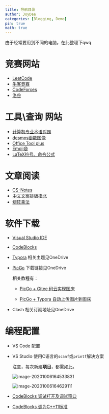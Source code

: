 ```yaml
---
title: 导航目录
author: JoyDee
categories: [Blogging, Demo]
pin: true
math: true
---
```




由于经常要用到不同的电脑，在此整理下qwq

# 竞赛网站

+ [LeetCode](https://leetcode-cn.com/contest/)
+ [牛客竞赛](https://ac.nowcoder.com/acm/home)
+ [CodeForces](https://codeforces.com/contests)
+ [洛谷](https://www.luogu.com.cn/training/list)



# 工具\查询 网站
+ [计算机专业术语对照](https://github.com/EarsEyesMouth/computerese-cross-references)
+ [desmos函数图像](https://www.desmos.com/calculator?lang=zh-CN)
+ [Office Tool plus](https://www.coolhub.top/archives/67)
+ [Emoji:smile:](https://www.emojiall.com/zh-hans/all-emojis)
+ [LaTeX符号、命令公式](https://www.cnblogs.com/J-StrawHat/p/13452821.html)

# 文章阅读
+ [CS-Notes](https://github.com/CyC2018/CS-Notes)
+ [中文文案排版指北](https://github.com/sparanoid/chinese-copywriting-guidelines)
+ [矩阵乘法](https://www.luogu.com.cn/blog/shehuizhuyihao/post-zhen-sheng-fa)

# 软件下载

+ [Visual Studio IDE](https://visualstudio.microsoft.com/zh-hans/)

+ [CodeBlocks](http://www.codeblocks.org/downloads/26)

+ [Typora](https://typora.io/) 相关主题见OneDrive

+ [PicGo](https://github.com/Molunerfinn/PicGo/releases/tag/v2.2.2) 下载链接见OneDrive

  相关教程有：

  + [PicGo + Gitee 码云实现图床](https://www.jianshu.com/p/b69950a49ae2)

  + [PicGo + Typora 自动上传图片到图床](https://blog.csdn.net/bruce_6/article/details/104821531)

+ Clash  相关订阅地址见OneDrive

# 编程配置

+ VS Code 配置

+ VS Studio 使用C语言的`scanf`或`printf`解决方案

  注意，每次新建**项目**，都需如此。

  ![image-20201006164533831](https://gitee.com/j__strawhat/MyImages/raw/master/image-20201006164533831.png)

  ![image-20201006164629111](https://gitee.com/j__strawhat/MyImages/raw/master/image-20201006164629111.png)

+ [CodeBlocks 调试打开及调试窗口](https://www.cnblogs.com/J-StrawHat/p/13773769.html#%E6%89%93%E5%BC%80%E8%B0%83%E8%AF%95%E6%A8%A1%E5%BC%8F)

+ [CodeBlocks 调为C++11标准](https://www.cnblogs.com/J-StrawHat/p/13773769.html#c11%E6%A0%87%E5%87%86)